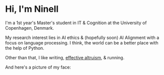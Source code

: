 # Hi, I'm Ninell

I'm a 1st year's Master's student in IT & Cognition at the University of Copenhagen, Denmark. 

My research interest lies in AI ethics & (hopefully soon) AI Alignment with a focus on language processing. I think, the world can be a better place with the help of Python.

Other than that, I like writing, [effective altruism](https://www.effectivealtruism.org/), & running.

And here's a picture of my face:

